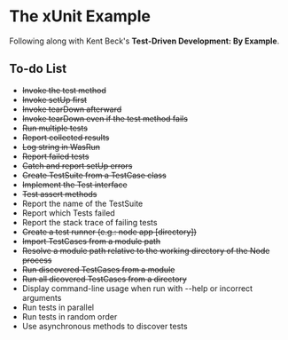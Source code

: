 # The xUnit Example

Following along with Kent Beck's **Test-Driven Development: By Example**.

## To-do List

  - ~~Invoke the test method~~
  - ~~Invoke setUp first~~
  - ~~Invoke tearDown afterward~~
  - ~~Invoke tearDown even if the test method fails~~
  - ~~Run multiple tests~~
  - ~~Report collected results~~
  - ~~Log string in WasRun~~
  - ~~Report failed tests~~
  - ~~Catch and report setUp errors~~
  - ~~Create TestSuite from a TestCase class~~
  - ~~Implement the Test interface~~
  - ~~Test assert methods~~
  - Report the name of the TestSuite
  - Report which Tests failed
  - Report the stack trace of failing tests
  - ~~Create a test runner (e.g.: node app [directory])~~
  - ~~Import TestCases from a module path~~
  - ~~Resolve a module path relative to the working directory of the Node process~~
  - ~~Run discovered TestCases from a module~~
  - ~~Run all dicovered TestCases from a directory~~
  - Display command-line usage when run with --help or incorrect arguments
  - Run tests in parallel
  - Run tests in random order
  - Use asynchronous methods to discover tests

